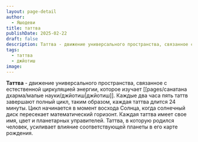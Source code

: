 ```yaml
---
layout: page-detail
author:
  - Яшодеви
title: таттва
publishDate: 2025-02-22
draft: false
description: Таттва - движение универсального пространства, связанное с естественной циркуляцией энергии, которое изучает джйотиш.
tags:
  - таттва
  - джйотиш
image:
---
```

**Таттва** - движение универсального пространства, связанное с естественной циркуляцией энергии, которое изучает [[pages/санатана дхарма/малые науки/джйотиш|джйотиш]]. Каждые два часа пять таттв завершают полный цикл, таким образом, каждая таттва длится 24 минуты. Цикл начинается в момент восхода Солнца, когда солнечный диск пересекает математический горизонт. Каждая таттва имеет свое имя, цвет и планетарных управителей. Таттва, в которую родился человек, усиливает влияние соответствующей планеты в его карте рождения.